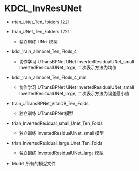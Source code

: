 # KDCL_InvResUNet

- trian_UNet_Ten_Folders  1221
- trian_UNet_Ten_Folders  1221
  - 独立训练 UNet 模型
- kdcl_train_allmodel_Ten_Flods_4  
  - 协作学习 UTransBPNet UNet InvertedResidualUNet_small InvertedResidualUNet_large, 二次表示方法为均值

- kdcl_train_allmodel_Ten_Flods_4_min  
  - 协作学习 UTransBPNet UNet InvertedResidualUNet_small InvertedResidualUNet_large, 二次表示方法为误差最小值

- train_UTransBPNet_VitalDB_Ten_Folds
  - 独立训练 UTransBPNet模型

- trian_InvertedResidual_small_Unet_Ten_Folds  
  - 独立训练 InvertedResidualUNet_small 模型

- trian_InvertedResidual_large_Unet_Ten_Folds  
  - 独立训练 InvertedResidualUNet_large 模型

- Model 所有的模型文件
